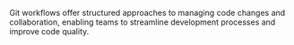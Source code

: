 <p>
    Git workflows offer structured approaches to managing code changes and collaboration, enabling teams to streamline development processes and improve code quality.
</p>
